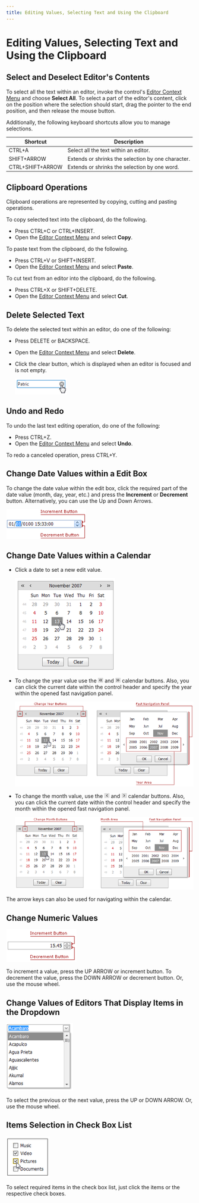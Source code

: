 ```yaml
---
title: Editing Values, Selecting Text and Using the Clipboard
---
```

# Editing Values, Selecting Text and Using the Clipboard
## Select and Deselect Editor's Contents
To select all the text within an editor, invoke the control's [Editor Context Menu](../../../interface-elements-for-web/articles/editors/editor-context-menu.md) and choose **Select All**. To select a part of the editor's content, click on the position where the selection should start, drag the pointer to the end position, and then release the mouse button.

Additionally, the following keyboard shortcuts allow you to manage selections.

| Shortcut | Description |
|---|---|
| CTRL+A | Select all the text within an editor. |
| SHIFT+ARROW | Extends or shrinks the selection by one character. |
| CTRL+SHIFT+ARROW | Extends or shrinks the selection by one word. |

## Clipboard Operations
Clipboard operations are represented by copying, cutting and pasting operations. 

To copy selected text into the clipboard, do the following.
* Press CTRL+C or CTRL+INSERT.
* Open the [Editor Context Menu](../../../interface-elements-for-web/articles/editors/editor-context-menu.md) and select **Copy**.

To paste text from the clipboard, do the following.
* Press CTRL+V or SHIFT+INSERT.
* Open the [Editor Context Menu](../../../interface-elements-for-web/articles/editors/editor-context-menu.md) and select **Paste**.

To cut text from an editor into the clipboard, do the following.
* Press CTRL+X or SHIFT+DELETE.
* Open the [Editor Context Menu](../../../interface-elements-for-web/articles/editors/editor-context-menu.md) and select **Cut**.

## Delete Selected Text
To delete the selected text within an editor, do one of the following:
* Press DELETE or BACKSPACE.
* Open the [Editor Context Menu](../../../interface-elements-for-web/articles/editors/editor-context-menu.md) and select **Delete**.
* Click the clear button, which is displayed when an editor is focused and is not empty.
	
	![Editor_ClearButton](../../images/Img25455.png)

## Undo and Redo
To undo the last text editing operation, do one of the following:
* Press CTRL+Z.
* Open the [Editor Context Menu](../../../interface-elements-for-web/articles/editors/editor-context-menu.md) and select **Undo**.

To redo a canceled operation, press CTRL+Y.

## Change Date Values within a Edit Box
To change the date value within the edit box, click the required part of the date value (month, day, year, etc.) and press the **Increment** or **Decrement** button. Alternatively, you can use the Up and Down Arrows.

![Editors-time editing](../../images/Img11028.png)

## Change Date Values within a Calendar
* Click a date to set a new edit value.
	
	![ASPxEditors-EditValue-Day](../../images/Img9013.png)
* To change the year value use the ![ASPxEditors-EditValue-PrevYearButton](../../images/Img9018.png) and ![ASPxEditors-EditValue-NextYearButton](../../images/Img9020.png) calendar buttons. Also, you can click the current date within the control header and specify the year within the opened fast navigation panel.
	
	![ASPxEditors-EditValue-Year](../../images/Img9015.png)
* To change the month value, use the ![ASPxEditors-EditValue-PrevMonthButton](../../images/Img9019.png) and ![ASPxEditors-EditValue-NextMonthButton](../../images/Img9021.png) calendar buttons. Also, you can click the current date within the control header and specify the month within the opened fast navigation panel.
	
	![ASPxEditors-EditValue-Month](../../images/Img9014.png)

The arrow keys can also be used for navigating within the calendar.

## Change Numeric Values
![ASPxEditors-EditValue-SpinEditor](../../images/Img9016.png)

To increment a value, press the UP ARROW or increment button. To decrement the value, press the DOWN ARROW or decrement button. Or, use the mouse wheel.

## Change Values of Editors That Display Items in the Dropdown
![ASPxEditors-EditValue-DropdownEditors](../../images/Img9017.png)

To select the previous or the next value, press the UP or DOWN ARROW. Or, use the mouse wheel.

## Items Selection in Check Box List
![ASPxCheckBoxList_check_items](../../images/Img16511.png)

To select required items in the check box list, just click the items or the respective check boxes.